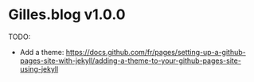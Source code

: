 # Gilles.blog v1.0.0

TODO:

- Add a theme: https://docs.github.com/fr/pages/setting-up-a-github-pages-site-with-jekyll/adding-a-theme-to-your-github-pages-site-using-jekyll
